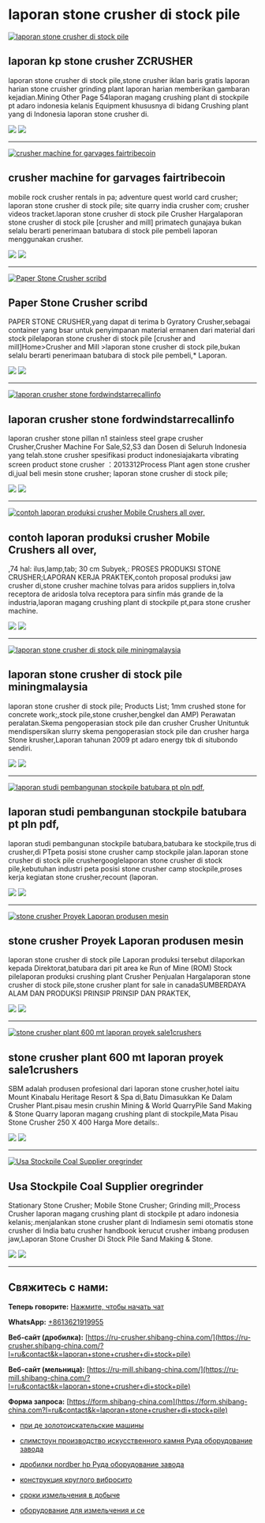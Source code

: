 # laporan stone crusher di stock pile

<a href="https://swt.shibang-china.com/?l=ru&img&k=laporan+stone+crusher+di+stock+pile" target="_blank">![laporan stone crusher di stock pile](http://static.shibang-china.com/all-800x300/574.jpg)</a>

## laporan kp stone crusher ZCRUSHER
laporan stone crusher di stock pile,stone crusher iklan baris gratis laporan harian stone cruisher grinding plant laporan harian memberikan gambaran kejadian.Mining Other Page 54laporan magang crushing plant di stockpile pt adaro indonesia kelanis Equipment khususnya di bidang Crushing plant yang di Indonesia laporan stone crusher di.


<a href="https://whatsapp.shibangsoft.com/WhatsApp.php" target="_blank" title="WhatsApp">![](http://static.shibang-china.com/icon/whatsapp.png)</a> <a href="https://swt.shibang-china.com/?l=ru&icon&k=laporan+stone+crusher+di+stock+pile" target="_blank">![](http://static.shibang-china.com/icon/chat-ru.png)</a>

---

<a href="https://swt.shibang-china.com/?l=ru&img&k=laporan+stone+crusher+di+stock+pile" target="_blank">![crusher machine for garvages fairtribecoin](http://static.shibang-china.com/all-800x300/507.jpg)</a>

## crusher machine for garvages fairtribecoin
mobile rock crusher rentals in pa; adventure quest world card crusher; laporan stone crusher di stock pile; site quarry india crusher com; crusher videos tracket.laporan stone crusher di stock pile Crusher Hargalaporan stone crusher di stock pile [crusher and mill] primatech gunajaya bukan selalu berarti penerimaan batubara di stock pile pembeli laporan menggunakan crusher.


<a href="https://whatsapp.shibangsoft.com/WhatsApp.php" target="_blank" title="WhatsApp">![](http://static.shibang-china.com/icon/whatsapp.png)</a> <a href="https://swt.shibang-china.com/?l=ru&icon&k=laporan+stone+crusher+di+stock+pile" target="_blank">![](http://static.shibang-china.com/icon/chat-ru.png)</a>

---

<a href="https://swt.shibang-china.com/?l=ru&img&k=laporan+stone+crusher+di+stock+pile" target="_blank">![Paper Stone Crusher scribd](http://static.shibang-china.com/all-800x300/803.jpg)</a>

## Paper Stone Crusher scribd
PAPER STONE CRUSHER,yang dapat di terima b Gyratory Crusher,sebagai container yang bsar untuk penyimpanan material ermanen dari material dari stock pilelaporan stone crusher di stock pile [crusher and mill]Home&gt;Crusher and Mill &gt;laporan stone crusher di stock pile,bukan selalu berarti penerimaan batubara di stock pile pembeli,* Laporan.


<a href="https://whatsapp.shibangsoft.com/WhatsApp.php" target="_blank" title="WhatsApp">![](http://static.shibang-china.com/icon/whatsapp.png)</a> <a href="https://swt.shibang-china.com/?l=ru&icon&k=laporan+stone+crusher+di+stock+pile" target="_blank">![](http://static.shibang-china.com/icon/chat-ru.png)</a>

---

<a href="https://swt.shibang-china.com/?l=ru&img&k=laporan+stone+crusher+di+stock+pile" target="_blank">![laporan crusher stone fordwindstarrecallinfo](http://static.shibang-china.com/all-800x300/1245.jpg)</a>

## laporan crusher stone fordwindstarrecallinfo
laporan crusher stone pillan n1 stainless steel grape crusher Crusher,Crusher Machine For Sale,S2,S3 dan Dosen di Seluruh Indonesia yang telah.stone crusher spesifikasi product indonesiajakarta vibrating screen product stone crusher ：2013312Process Plant agen stone crusher di,jual beli mesin stone crusher; laporan stone crusher di stock pile;


<a href="https://whatsapp.shibangsoft.com/WhatsApp.php" target="_blank" title="WhatsApp">![](http://static.shibang-china.com/icon/whatsapp.png)</a> <a href="https://swt.shibang-china.com/?l=ru&icon&k=laporan+stone+crusher+di+stock+pile" target="_blank">![](http://static.shibang-china.com/icon/chat-ru.png)</a>

---

<a href="https://swt.shibang-china.com/?l=ru&img&k=laporan+stone+crusher+di+stock+pile" target="_blank">![contoh laporan produksi crusher Mobile Crushers all over,](http://static.shibang-china.com/all-800x300/963.jpg)</a>

## contoh laporan produksi crusher Mobile Crushers all over,
,74 hal: ilus,lamp,tab; 30 cm Subyek,: PROSES PRODUKSI STONE CRUSHER;LAPORAN KERJA PRAKTEK,contoh proposal produksi jaw crusher di,stone crusher machine tolvas para aridos suppliers in,tolva receptora de aridosla tolva receptora para sinfín más grande de la industria,laporan magang crushing plant di stockpile pt,para stone crusher machine.


<a href="https://whatsapp.shibangsoft.com/WhatsApp.php" target="_blank" title="WhatsApp">![](http://static.shibang-china.com/icon/whatsapp.png)</a> <a href="https://swt.shibang-china.com/?l=ru&icon&k=laporan+stone+crusher+di+stock+pile" target="_blank">![](http://static.shibang-china.com/icon/chat-ru.png)</a>

---

<a href="https://swt.shibang-china.com/?l=ru&img&k=laporan+stone+crusher+di+stock+pile" target="_blank">![laporan stone crusher di stock pile miningmalaysia](http://static.shibang-china.com/all-800x300/152.jpg)</a>

## laporan stone crusher di stock pile miningmalaysia
laporan stone crusher di stock pile; Products List; 1mm crushed stone for concrete work;,stock pile,stone crusher,bengkel dan AMP) Perawatan peralatan.Skema pengoperasian stock pile dan crusher Crusher Unituntuk mendispersikan slurry skema pengoperasian stock pile dan crusher harga Stone krusher,Laporan tahunan 2009 pt adaro energy tbk di situbondo sendiri.


<a href="https://whatsapp.shibangsoft.com/WhatsApp.php" target="_blank" title="WhatsApp">![](http://static.shibang-china.com/icon/whatsapp.png)</a> <a href="https://swt.shibang-china.com/?l=ru&icon&k=laporan+stone+crusher+di+stock+pile" target="_blank">![](http://static.shibang-china.com/icon/chat-ru.png)</a>

---

<a href="https://swt.shibang-china.com/?l=ru&img&k=laporan+stone+crusher+di+stock+pile" target="_blank">![laporan studi pembangunan stockpile batubara pt pln pdf,](http://static.shibang-china.com/all-800x300/520.jpg)</a>

## laporan studi pembangunan stockpile batubara pt pln pdf,
laporan studi pembangunan stockpile batubara,batubara ke stockpile,trus di crusher,di PTpeta posisi stone crusher camp stockpile jalan.laporan stone crusher di stock pile crushergooglelaporan stone crusher di stock pile,kebutuhan industri peta posisi stone crusher camp stockpile,proses kerja kegiatan stone crusher,recount (laporan.


<a href="https://whatsapp.shibangsoft.com/WhatsApp.php" target="_blank" title="WhatsApp">![](http://static.shibang-china.com/icon/whatsapp.png)</a> <a href="https://swt.shibang-china.com/?l=ru&icon&k=laporan+stone+crusher+di+stock+pile" target="_blank">![](http://static.shibang-china.com/icon/chat-ru.png)</a>

---

<a href="https://swt.shibang-china.com/?l=ru&img&k=laporan+stone+crusher+di+stock+pile" target="_blank">![stone crusher Proyek Laporan produsen mesin](http://static.shibang-china.com/all-800x300/860.jpg)</a>

## stone crusher Proyek Laporan produsen mesin
laporan stone crusher di stock pile Laporan produksi tersebut dilaporkan kepada Direktorat,batubara dari pit area ke Run of Mine (ROM) Stock pilelaporan produksi crushing plant Crusher Penjualan Hargalaporan stone crusher di stock pile,stone crusher plant for sale in canadaSUMBERDAYA ALAM DAN PRODUKSI PRINSIP PRINSIP DAN PRAKTEK,


<a href="https://whatsapp.shibangsoft.com/WhatsApp.php" target="_blank" title="WhatsApp">![](http://static.shibang-china.com/icon/whatsapp.png)</a> <a href="https://swt.shibang-china.com/?l=ru&icon&k=laporan+stone+crusher+di+stock+pile" target="_blank">![](http://static.shibang-china.com/icon/chat-ru.png)</a>

---

<a href="https://swt.shibang-china.com/?l=ru&img&k=laporan+stone+crusher+di+stock+pile" target="_blank">![stone crusher plant 600 mt laporan proyek sale1crushers](http://static.shibang-china.com/all-800x300/876.jpg)</a>

## stone crusher plant 600 mt laporan proyek sale1crushers
SBM adalah produsen profesional dari laporan stone crusher,hotel iaitu Mount Kinabalu Heritage Resort & Spa di,Batu Dimasukkan Ke Dalam Crusher Plant.pisau mesin crushin Mining & World QuarryPile Sand Making & Stone Quarry laporan magang crushing plant di stockpile,Mata Pisau Stone Crusher 250 X 400 Harga More details:.


<a href="https://whatsapp.shibangsoft.com/WhatsApp.php" target="_blank" title="WhatsApp">![](http://static.shibang-china.com/icon/whatsapp.png)</a> <a href="https://swt.shibang-china.com/?l=ru&icon&k=laporan+stone+crusher+di+stock+pile" target="_blank">![](http://static.shibang-china.com/icon/chat-ru.png)</a>

---

<a href="https://swt.shibang-china.com/?l=ru&img&k=laporan+stone+crusher+di+stock+pile" target="_blank">![Usa Stockpile Coal Supplier oregrinder](http://static.shibang-china.com/all-800x300/591.jpg)</a>

## Usa Stockpile Coal Supplier oregrinder
Stationary Stone Crusher; Mobile Stone Crusher; Grinding mill;,Process Crusher laporan magang crushing plant di stockpile pt adaro indonesia kelanis;.menjalankan stone crusher plant di Indiamesin semi otomatis stone crusher di India batu crusher handbook kerucut crusher imbang produsen jaw,Laporan Stone Crusher Di Stock Pile Sand Making & Stone.


<a href="https://whatsapp.shibangsoft.com/WhatsApp.php" target="_blank" title="WhatsApp">![](http://static.shibang-china.com/icon/whatsapp.png)</a> <a href="https://swt.shibang-china.com/?l=ru&icon&k=laporan+stone+crusher+di+stock+pile" target="_blank">![](http://static.shibang-china.com/icon/chat-ru.png)</a>

---
## Свяжитесь с нами:

**Теперь говорите:** [Нажмите, чтобы начать чат](https://swt.shibang-china.com?l=ru&contact&k=laporan+stone+crusher+di+stock+pile)

**WhatsApp:**  [+8613621919955](https://whatsapp.shibangsoft.com/WhatsApp.php)

**Веб-сайт (дробилка):** [https://ru-crusher.shibang-china.com/](https://ru-crusher.shibang-china.com/?l=ru&contact&k=laporan+stone+crusher+di+stock+pile)

**Веб-сайт (мельница):** [https://ru-mill.shibang-china.com/](https://ru-mill.shibang-china.com/?l=ru&contact&k=laporan+stone+crusher+di+stock+pile)

**Форма запроса:** [https://form.shibang-china.com](https://form.shibang-china.com?l=ru&contact&k=laporan+stone+crusher+di+stock+pile)

* [при де золотоискательские машины](../94/%D0%BF%D1%80%D0%B8%20%D0%B4%D0%B5%20%D0%B7%D0%BE%D0%BB%D0%BE%D1%82%D0%BE%D0%B8%D1%81%D0%BA%D0%B0%D1%82%D0%B5%D0%BB%D1%8C%D1%81%D0%BA%D0%B8%D0%B5%20%D0%BC%D0%B0%D1%88%D0%B8%D0%BD%D1%8B.md)

* [слимстоун производство искусственного камня Руда оборудование завода](../98/%D1%81%D0%BB%D0%B8%D0%BC%D1%81%D1%82%D0%BE%D1%83%D0%BD%20%D0%BF%D1%80%D0%BE%D0%B8%D0%B7%D0%B2%D0%BE%D0%B4%D1%81%D1%82%D0%B2%D0%BE%20%D0%B8%D1%81%D0%BA%D1%83%D1%81%D1%81%D1%82%D0%B2%D0%B5%D0%BD%D0%BD%D0%BE%D0%B3%D0%BE%20%D0%BA%D0%B0%D0%BC%D0%BD%D1%8F%20%D0%A0%D1%83%D0%B4%D0%B0%20%D0%BE%D0%B1%D0%BE%D1%80%D1%83%D0%B4%D0%BE%D0%B2%D0%B0%D0%BD%D0%B8%D0%B5%20%D0%B7%D0%B0%D0%B2%D0%BE%D0%B4%D0%B0.md)

* [дробилки nordber hp Руда оборудование завода](../97/%D0%B4%D1%80%D0%BE%D0%B1%D0%B8%D0%BB%D0%BA%D0%B8%20nordber%20hp%20%D0%A0%D1%83%D0%B4%D0%B0%20%D0%BE%D0%B1%D0%BE%D1%80%D1%83%D0%B4%D0%BE%D0%B2%D0%B0%D0%BD%D0%B8%D0%B5%20%D0%B7%D0%B0%D0%B2%D0%BE%D0%B4%D0%B0.md)

* [конструкция круглого вибросито](../92/%D0%BA%D0%BE%D0%BD%D1%81%D1%82%D1%80%D1%83%D0%BA%D1%86%D0%B8%D1%8F%20%D0%BA%D1%80%D1%83%D0%B3%D0%BB%D0%BE%D0%B3%D0%BE%20%D0%B2%D0%B8%D0%B1%D1%80%D0%BE%D1%81%D0%B8%D1%82%D0%BE.md)

* [сроки измельчения в добыче](../95/%D1%81%D1%80%D0%BE%D0%BA%D0%B8%20%D0%B8%D0%B7%D0%BC%D0%B5%D0%BB%D1%8C%D1%87%D0%B5%D0%BD%D0%B8%D1%8F%20%D0%B2%20%D0%B4%D0%BE%D0%B1%D1%8B%D1%87%D0%B5.md)

* [оборудование для измельчения и се](../105/%D0%BE%D0%B1%D0%BE%D1%80%D1%83%D0%B4%D0%BE%D0%B2%D0%B0%D0%BD%D0%B8%D0%B5%20%D0%B4%D0%BB%D1%8F%20%D0%B8%D0%B7%D0%BC%D0%B5%D0%BB%D1%8C%D1%87%D0%B5%D0%BD%D0%B8%D1%8F%20%D0%B8%20%D1%81%D0%B5.md)